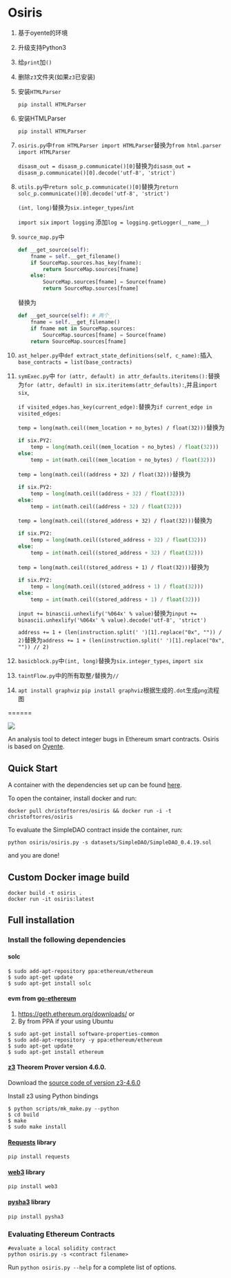 Osiris
======

1. 基于oyente的环境
1. 升级支持Python3
1. 给`print`加`()`
1. 删除`z3`文件夹(如果`z3`已安装)
1. 安装`HTMLParser`
    ```
    pip install HTMLParser
    ```
1. 安装HTMLParser
    ```
    pip install HTMLParser
    ```
1. `osiris.py`中`from HTMLParser import HTMLParser`替换为`from html.parser import HTMLParser`

    `disasm_out = disasm_p.communicate()[0]`替换为`disasm_out = disasm_p.communicate()[0].decode('utf-8', 'strict')`

1. `utils.py`中`return solc_p.communicate()[0]`替换为`return solc_p.communicate()[0].decode('utf-8', 'strict')`

    `(int, long)`替换为`six.integer_types`/`int`

    `import six` `import logging` 添加`log = logging.getLogger(__name__)`

1. `source_map.py`中
    ```python
    def __get_source(self):
        fname = self.__get_filename()
        if SourceMap.sources.has_key(fname):
            return SourceMap.sources[fname]
        else:
            SourceMap.sources[fname] = Source(fname)
            return SourceMap.sources[fname]
    ```
    替换为
    ```python
    def __get_source(self): # 两个_
        fname = self.__get_filename()
        if fname not in SourceMap.sources:
            SourceMap.sources[fname] = Source(fname)
        return SourceMap.sources[fname]
    ```
1. `ast_helper.py`中`def extract_state_definitions(self, c_name):`插入`base_contracts = list(base_contracts)`
1. `symExec.py`中
    `for (attr, default) in attr_defaults.iteritems():`替换为`for (attr, default) in six.iteritems(attr_defaults):`,并且`import six`,

    `if visited_edges.has_key(current_edge):`替换为`if current_edge in visited_edges:`

    `temp = long(math.ceil((mem_location + no_bytes) / float(32)))`替换为
    ```python
    if six.PY2:
        temp = long(math.ceil((mem_location + no_bytes) / float(32)))
    else:
        temp = int(math.ceil((mem_location + no_bytes) / float(32)))
    ```

    `temp = long(math.ceil((address + 32) / float(32)))`替换为
    ```python
    if six.PY2:
        temp = long(math.ceil((address + 32) / float(32)))
    else:
        temp = int(math.ceil((address + 32) / float(32)))
    ```

    `temp = long(math.ceil((stored_address + 32) / float(32)))`替换为
    ```python
    if six.PY2:
        temp = long(math.ceil((stored_address + 32) / float(32)))
    else:
        temp = int(math.ceil((stored_address + 32) / float(32)))
    ```

    `temp = long(math.ceil((stored_address + 1) / float(32)))`替换为
    ```python
    if six.PY2:
        temp = long(math.ceil((stored_address + 1) / float(32)))
    else:
        temp = int(math.ceil((stored_address + 1) / float(32)))
    ```

    `input += binascii.unhexlify('%064x' % value)`替换为`input += binascii.unhexlify('%064x' % value).decode('utf-8', 'strict')`

    `address += 1 + (len(instruction.split(' ')[1].replace("0x", "")) / 2)`替换为`address += 1 + (len(instruction.split(' ')[1].replace("0x", "")) // 2)`

1. `basicblock.py`中`(int, long)`替换为`six.integer_types`, `import six`

1. `taintFlow.py`中的所有取整`/`替换为`//`

1. `apt install graphviz` `pip install graphviz`根据生成的`.dot`生成`png`流程图


======

![](https://img.icons8.com/color/200/000000/osiris.png)

An analysis tool to detect integer bugs in Ethereum smart contracts. Osiris is based on [Oyente](https://github.com/melonproject/oyente).

## Quick Start

A container with the dependencies set up can be found [here](https://hub.docker.com/r/christoftorres/osiris/).

To open the container, install docker and run:

```
docker pull christoftorres/osiris && docker run -i -t christoftorres/osiris
```

To evaluate the SimpleDAO contract inside the container, run:

```
python osiris/osiris.py -s datasets/SimpleDAO/SimpleDAO_0.4.19.sol
```

and you are done!

## Custom Docker image build

```
docker build -t osiris .
docker run -it osiris:latest
```

## Full installation

### Install the following dependencies
#### solc
```
$ sudo add-apt-repository ppa:ethereum/ethereum
$ sudo apt-get update
$ sudo apt-get install solc
```

#### evm from [go-ethereum](https://github.com/ethereum/go-ethereum)

1. https://geth.ethereum.org/downloads/ or
2. By from PPA if your using Ubuntu
```
$ sudo apt-get install software-properties-common
$ sudo add-apt-repository -y ppa:ethereum/ethereum
$ sudo apt-get update
$ sudo apt-get install ethereum
```

#### [z3](https://github.com/Z3Prover/z3/releases) Theorem Prover version 4.6.0.

Download the [source code of version z3-4.6.0](https://github.com/Z3Prover/z3/releases/tag/z3-4.6.0)

Install z3 using Python bindings

```
$ python scripts/mk_make.py --python
$ cd build
$ make
$ sudo make install
```

#### [Requests](https://github.com/kennethreitz/requests/) library

```
pip install requests
```

#### [web3](https://github.com/pipermerriam/web3.py) library

```
pip install web3
```

#### [pysha3](https://github.com/tiran/pysha3) library

```
pip install pysha3
```

### Evaluating Ethereum Contracts

```
#evaluate a local solidity contract
python osiris.py -s <contract filename>
```

Run ```python osiris.py --help``` for a complete list of options.
